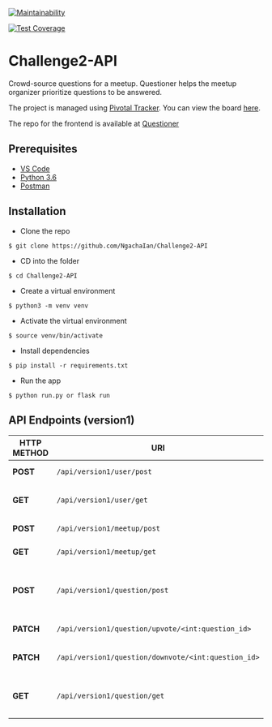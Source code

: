 [![Maintainability](https://api.codeclimate.com/v1/badges/305bbb9febbad4211861/maintainability)](https://codeclimate.com/github/NgachaIan/Challenge2-API/maintainability)

[![Test Coverage](https://api.codeclimate.com/v1/badges/305bbb9febbad4211861/test_coverage)](https://codeclimate.com/github/NgachaIan/Challenge2-API/test_coverage)

# Challenge2-API
Crowd-source questions for a meetup. Questioner helps the meetup organizer prioritize questions to be answered.

The project is managed using [Pivotal Tracker](https://www.pivotaltracker.com). You can view the board [here](https://www.pivotaltracker.com/n/projects/2235836).

The repo for the frontend is available at [Questioner](https://github.com/NgachaIan/Questioner)

## Prerequisites

- [VS Code](https://code.visualstudio.com)
- [Python 3.6](https://www.python.org)
- [Postman](https://www.getpostman.com)

## Installation

- Clone the repo
```
$ git clone https://github.com/NgachaIan/Challenge2-API
```

- CD into the folder
```
$ cd Challenge2-API
```

- Create a virtual environment
```
$ python3 -m venv venv
```

- Activate the virtual environment
```
$ source venv/bin/activate
```

- Install dependencies
```
$ pip install -r requirements.txt
```

- Run the app 
```
$ python run.py or flask run
```

## API Endpoints (version1)

| **HTTP METHOD** | **URI** | **ACTION** |
| --- | --- | --- |
| **POST** | `/api/version1/user/post` | Register a new user |
| **GET** | `/api/version1/user/get` | Fetch a registered user |
| **POST** | `/api/version1/meetup/post` | Create a meetup |
| **GET** | `/api/version1/meetup/get` | Fetch all meetups |
| **POST** | `/api/version1/question/post` | Post a question to a specific meetup |
| **PATCH** | `/api/version1/question/upvote/<int:question_id>` | Upvote a question |
| **PATCH** | `/api/version1/question/downvote/<int:question_id>` | Downvote a question |
| **GET** | `/api/version1/question/get` | Fetch all questions for a meetup |
